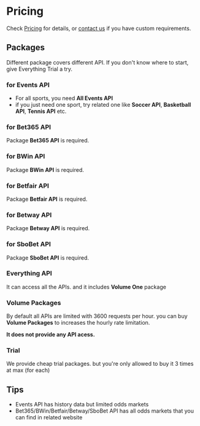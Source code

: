 # Pricing

Check [Pricing](https://betsapi.com/mm/pricing) for details, or [contact us](https://betsapi.com/contactus) if you have custom requirements.

## Packages

Different package covers different API. If you don't know where to start, give Everything Trial a try.

### for Events API

 * For all sports, you need **All Events API**
 * if you just need one sport, try related one like **Soccer API**, **Basketball API**, **Tennis API** etc.

### for Bet365 API

Package **Bet365 API** is required.

### for BWin API

Package **BWin API** is required.

### for Betfair API

Package **Betfair API** is required.

### for Betway API

Package **Betway API** is required.

### for SboBet API

Package **SboBet API** is required.

### Everything API

It can access all the APIs. and it includes **Volume One** package

### Volume Packages

By default all APIs are limited with 3600 requests per hour. you can buy **Volume Packages** to increases the hourly rate limitation.

**It does not provide any API acess.**

### Trial

We provide cheap trial packages. but you're only allowed to buy it 3 times at max (for each)

## Tips

 * Events API has history data but limited odds markets
 * Bet365/BWin/Betfair/Betway/SboBet API has all odds markets that you can find in related website

